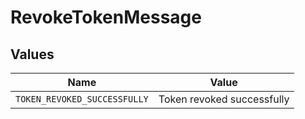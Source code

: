 # RevokeTokenMessage


## Values

| Name                         | Value                        |
| ---------------------------- | ---------------------------- |
| `TOKEN_REVOKED_SUCCESSFULLY` | Token revoked successfully   |